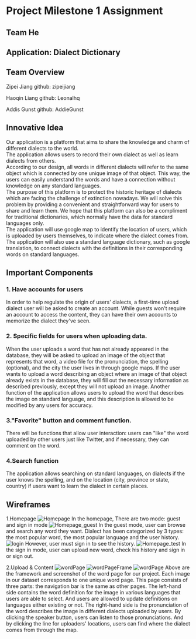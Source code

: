 # Project Milestone 1 Assignment #
## Team He ##
## Application: Dialect Dictionary ##
## Team Overview ##
Zipei Jiang github: zipeijiang

Haoqin Liang github: Leonalhq

Addis Gunst github: AddieGunst
## Innovative Idea ##
Our application is a platform that aims to share the knowledge and charm of different dialects to the world.  
The application allows users to record their own dialect as well as learn dialects from others.  
According to our design, all words in different dialects will refer to the same object which is connected by one unique image of that object. This way, the users can easily understand the words and have a connection without knowledge on any standard languages.   
The purpose of this platform is to protect the historic heritage of dialects which are facing the challenge of extinction nowadays. We will solve this problem by providing a convenient and straightforward way for users to share and learn them. We hope that this platform can also be a compliment for traditional dictionaries, which normally have the data for standard languages only.  
The application will use google map to identify the location of users, which is uploaded by users themselves, to indicate where the dialect comes from. The application will also use a standard language dictionary, such as google translation, to connect dialects with the definitions in their corresponding words on standard languages.   
## Important Components ##
### 1. Have accounts for users
In order to help regulate the origin of users' dialects, a first-time upload dialect user will be asked to create an account. While guests won't require an account to access the content, they can have their own accounts to memorize the dialect they've seen.  

### 2. Specific fields for users when uploading data.
When the user uploads a word that has not already appeared in the database, they will be asked to upload an image of the object that represents that word, a video file for the pronunciation, the spelling (optional), and the city the user lives in through google maps. If the user wants to upload a word describing an object where an image of that object already exists in the database, they will fill out the necessary information as described previously, except they will not upload an image. Another function of the application allows users to upload the word that describes the image on standard language, and this description is allowed to be modified by any users for accuracy.

### 3."Favorite" button and comment function.
There will be functions that allow user interaction: users can "like" the word uploaded by other users just like Twitter, and if necessary, they can comment on the word.

### 4.Search function
The application allows searching on standard languages, on dialects if the user knows the spelling, and on the location (city, province or state, country) if users want to learn the dialect in certain places.

## Wireframes ##
1.Homepage
![Homepage](homepage.png)
In the homepage, There are two mode: guest and sign in mode
![Homepage_guest](home_guest.png)
In the guest mode, user can browse and search any word they want. Dialect has been categorized by 3 types: the most popular word, the most popular language and the user history.
![login](login.png)
However, user must sign in to see the history.
![Homepage_test](home_test.png)
In the sign in mode, user can upload new word, check his history and sign in or sign out.


2.Upload & Content
![wordPage](page_screenshot.PNG)
![wordPageFrame](wireframes_screenshot.PNG)
![wordPage](page_screenshot.PNG)
Above are the framework and screenshot of the word page for our project. Each image in our dataset corresponds to one unique word page. This page consists of three parts: the navigation bar is the same as other pages. The left-hand side contains the word definition for the image in various languages that users are able to select.  And users are allowed to update definitions on languages either existing or not. The right-hand side is the pronunciation of the word describes the image in different dialects uploaded by users. By clicking the speaker button, users can listen to those pronunciations. And by clicking the line for uploaders' locations, users can find where the dialect comes from through the map. 
